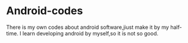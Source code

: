 Android-codes
=============

There is my own codes about android software,jiust make it by my half-time. I learn developing android by myself,so it is not so good.
